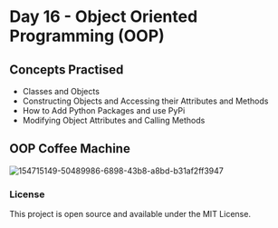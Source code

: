 # Day 16 - Object Oriented Programming (OOP)
## Concepts Practised
- Classes and Objects
- Constructing Objects and Accessing their Attributes and Methods
- How to Add Python Packages and use PyPi
- Modifying Object Attributes and Calling Methods
## OOP Coffee Machine
![154715149-50489986-6898-43b8-a8bd-b31af2ff3947](https://github.com/shondsouza/100-Days-of-Code-Python/assets/138319148/043cbb23-89b9-42d7-8b2c-b43b5c6aaf42)
### License
This project is open source and available under the MIT License.
